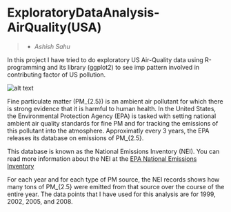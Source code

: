 # ExploratoryDataAnalysis-AirQuality(USA)

> - _Ashish Sahu_

In this project I have tried to do exploratory US Air-Quality data using R-programming and its library (ggplot2) to see imp pattern involved in contributing factor of US pollution.

![alt text](https://goo.gl/83Biuj)

Fine particulate matter (PM_{2.5}) is an ambient air pollutant for which there is strong evidence that it is harmful to human health. In the United States, the Environmental Protection Agency (EPA) is tasked with setting national ambient air quality standards for fine PM and for tracking the emissions of this pollutant into the atmosphere. Approximatly every 3 years, the EPA releases its database on emissions of PM_{2.5}. 

This database is known as the National Emissions Inventory (NEI). You can read more information about the NEI at the [EPA National Emissions Inventory](http://www.epa.gov/ttn/chief/eiinformation.html)

For each year and for each type of PM source, the NEI records shows how many tons of PM_{2.5} were emitted from that source over the course of the entire year. The data points that I  have used for this analysis are for 1999, 2002, 2005, and 2008.
